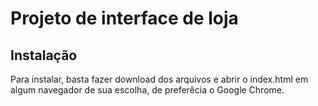 # Projeto de interface de loja

## Instalação

Para instalar, basta fazer download dos arquivos e abrir o index.html em algum navegador de sua escolha, de preferêcia o Google Chrome.
